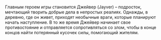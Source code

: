 Главным героем игры становится Джейвер (Jayver) – подросток, 
мечтающий творить добрые дела в непростых реалиях. Однажды, 
в деревню, где он живет, приходят необычные враги, которые 
планируют начать наступление. В то же время Джейвер начинает 
свое противостояние и отправляется сопротивляться со злом, 
чтобы в конце концов найти потерянный кусочек силы, помогающий 
жителям.
